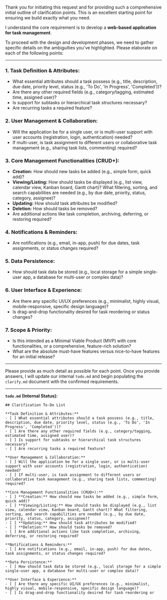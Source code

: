 Thank you for initiating this request and for providing such a comprehensive initial outline of clarification points. This is an excellent starting point for ensuring we build exactly what you need.

I understand the core requirement is to develop a **web-based application for task management**.

To proceed with the design and development phases, we need to gather specific details on the ambiguities you've highlighted. Please elaborate on each of the following points:

---

### **1. Task Definition & Attributes:**
*   What essential attributes should a task possess (e.g., title, description, due date, priority level, status (e.g., 'To Do', 'In Progress', 'Completed'))?
*   Are there any other required fields (e.g., category/tagging, estimated time, assigned user)?
*   Is support for subtasks or hierarchical task structures necessary?
*   Are recurring tasks a required feature?

### **2. User Management & Collaboration:**
*   Will the application be for a single user, or is multi-user support with user accounts (registration, login, authentication) needed?
*   If multi-user, is task assignment to different users or collaborative task management (e.g., sharing task lists, commenting) required?

### **3. Core Management Functionalities (CRUD+):**
*   **Creation:** How should new tasks be added (e.g., simple form, quick add)?
*   **Viewing/Listing:** How should tasks be displayed (e.g., list view, calendar view, Kanban board, Gantt chart)? What filtering, sorting, and search capabilities are needed (e.g., by due date, priority, status, category, assignee)?
*   **Updating:** How should task attributes be modified?
*   **Deletion:** How should tasks be removed?
*   Are additional actions like task completion, archiving, deferring, or restoring required?

### **4. Notifications & Reminders:**
*   Are notifications (e.g., email, in-app, push) for due dates, task assignments, or status changes required?

### **5. Data Persistence:**
*   How should task data be stored (e.g., local storage for a simple single-user app, a database for multi-user or complex data)?

### **6. User Interface & Experience:**
*   Are there any specific UI/UX preferences (e.g., minimalist, highly visual, mobile-responsive, specific design language)?
*   Is drag-and-drop functionality desired for task reordering or status changes?

### **7. Scope & Priority:**
*   Is this intended as a Minimal Viable Product (MVP) with core functionalities, or a comprehensive, feature-rich solution?
*   What are the absolute must-have features versus nice-to-have features for an initial release?

---

Please provide as much detail as possible for each point. Once you provide answers, I will update our internal `todo.md` and begin populating the `clarify.md` document with the confirmed requirements.

---
**`todo.md` (Internal Status):**
```
## Clarification To-Do List

**Task Definition & Attributes:**
- [ ] What essential attributes should a task possess (e.g., title, description, due date, priority level, status (e.g., 'To Do', 'In Progress', 'Completed'))?
- [ ] Are there any other required fields (e.g., category/tagging, estimated time, assigned user)?
- [ ] Is support for subtasks or hierarchical task structures necessary?
- [ ] Are recurring tasks a required feature?

**User Management & Collaboration:**
- [ ] Will the application be for a single user, or is multi-user support with user accounts (registration, login, authentication) needed?
- [ ] If multi-user, is task assignment to different users or collaborative task management (e.g., sharing task lists, commenting) required?

**Core Management Functionalities (CRUD+):**
- [ ] **Creation:** How should new tasks be added (e.g., simple form, quick add)?
- [ ] **Viewing/Listing:** How should tasks be displayed (e.g., list view, calendar view, Kanban board, Gantt chart)? What filtering, sorting, and search capabilities are needed (e.g., by due date, priority, status, category, assignee)?
- [ ] **Updating:** How should task attributes be modified?
- [ ] **Deletion:** How should tasks be removed?
- [ ] Are additional actions like task completion, archiving, deferring, or restoring required?

**Notifications & Reminders:**
- [ ] Are notifications (e.g., email, in-app, push) for due dates, task assignments, or status changes required?

**Data Persistence:**
- [ ] How should task data be stored (e.g., local storage for a simple single-user app, a database for multi-user or complex data)?

**User Interface & Experience:**
- [ ] Are there any specific UI/UX preferences (e.g., minimalist, highly visual, mobile-responsive, specific design language)?
- [ ] Is drag-and-drop functionality desired for task reordering or